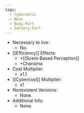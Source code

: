 ```yaml
---
tags:
  - Cybernetic
  - Nose
  - Body-Part
  - Sensory-Part
---
```

* Necessary to live:
	* No.
* [[Efficiency]] Effects:
	* +[[Scent-Based Perception]]
	* +Charisma
* Cost Multiplier:
	* x1.1
* [[Cybercost]] Multiplier:
	* x1
* Nonexistent Versions:
	* None.
* Additional Info:
	* None.
